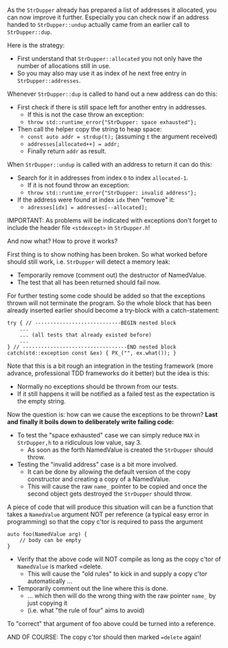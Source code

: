 As the `StrDupper` already has prepared a list of addresses
it allocated, you can now improve it further. Especially you
can check now if an address handed to `StrDupper::undup`
actually came from an earlier call to `StrDupper::dup`.

Here is the strategy:

-   First understand that `StrDupper::allocated` you not
    only have the number of allocations still in use.
-   So you may also may use it as index of he next free
    entry in `StrDupper::addresses`.

Whenever `StrDupper::dup` is called to hand out a new
address can do this:

-   First check if there is still space left for another
    entry in addresses.
    -   If this is not the case throw an exception:
    -   `throw std::runtime_error{"StrDupper: space exhausted"};`
-   Then call the helper copy the string to heap space:
    -   `const auto addr = strdup(t);` (assuming `t` the
        argument received)
    -   `addresses[allocated++] = addr;`
    -   Finally return `addr` as result.

When `StrDupper::undup` is called with an address to return
it can do this:

-   Search for it in addresses from index `0` to index
    `allocated-1`.
    -   If it is not found throw an exception:
    -   `throw std::runtime_error{"StrDupper: invalid address"};`
-   If the address were found at index `idx` then "remove"
    it:
    -   `adresses[idx] = addresses[--allocated];`

IMPORTANT: As problems will be indicated with exceptions
don't forget to include the header file `<stdexcept>` in
`StrDupper.h`!

And now what? How to prove it works?

First thing is to show nothing has been broken. So what
worked before should still work, i.e. `StrDupper` will
detect a memory leak:

-   Temporarily remove (comment out) the destructor of
    NamedValue.
-   The test that all has been returned should fail now.

For further testing some code should be added so that the
exceptions thrown will not terminate the program. So the
whole block that has been already inserted earlier should
become a try-block with a catch-statement:

```
try { // ----------------------------BEGIN nested block
    ...
    ... (all tests that already existed before)
    ...
} // ----------------------------------END nested block
catch(std::exception const &ex) { PX_("", ex.what()); }
```

Note that this is a bit rough an integration in the testing
framework (more advance, professional TDD frameworks do it
better) but the idea is this:

-   Normally no exceptions should be thrown from our tests.
-   If it still happens it will be notified as a failed test
    as the expectation is the empty string.

Now the question is: how can we cause the exceptions to be
thrown? **Last and finally it boils down to deliberately
write failing code:**

-   To test the "space exhausted" case we can simply reduce
    `MAX` in `StrDupper,h` to a ridiculous low value, say 3.
    -   As soon as the forth NamedValue is created the
        `StrDupper` should throw.
-   Testing the "invalid address" case is a bit more
    involved.
    -   It can be done by allowing the default version of
        the copy constructor and creating a copy of a
        NamedValue.
    -   This will cause the raw `name_` pointer to be copied
        and once the second object gets destroyed the
        `StrDupper` should throw.

A piece of code that will produce this situation will can be
a function that takes a `NamedValue` argument NOT per
reference (a typical easy error in programming) so that the
copy c'tor is required to pass the argument 

```
auto foo(NamedValue arg) {
    // body can be empty
}
```

-   Verify that the above code will NOT compile as long as
    the copy c'tor of `NamedValue` is marked =delete.
    -   This will cause the "old rules" to kick in and
        supply a copy c'tor automatically ...
-   Temporarily comment out the line where this is done.
    -   ... which then will do the wrong thing with the raw
        pointer `name_` by just copying it
    -   (i.e. what "the rule of four" aims to avoid)

To "correct" that argument of foo above could be turned into
a reference.

AND OF COURSE: The copy c'tor should then marked `=delete`
again!